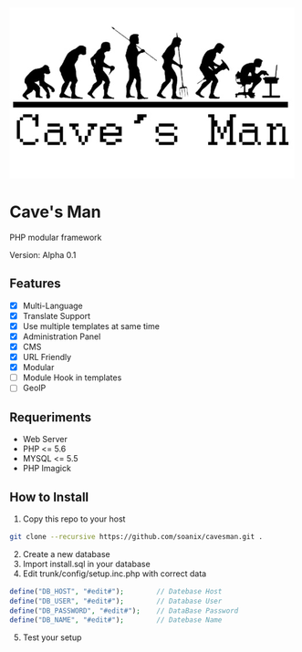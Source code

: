 ![Alt text](/trunk/cdn/img/cavesman.jpg?raw=true "Title")

# Cave's Man

PHP modular framework

Version: Alpha 0.1

## Features

- [x] Multi-Language
- [x] Translate Support
- [x] Use multiple templates at same time
- [x] Administration Panel
- [x] CMS
- [x] URL Friendly
- [x] Modular
- [ ] Module Hook in templates
- [ ] GeoIP

## Requeriments

- Web Server
- PHP <= 5.6
- MYSQL <= 5.5
- PHP Imagick

## How to Install

1. Copy this repo to your host

```bash
git clone --recursive https://github.com/soanix/cavesman.git .
```

2. Create a new database
3. Import install.sql in your database
4. Edit trunk/config/setup.inc.php with correct data

```php
define("DB_HOST", "#edit#"); 		// Datebase Host
define("DB_USER", "#edit#"); 		// Database User
define("DB_PASSWORD", "#edit#"); 	// DataBase Password
define("DB_NAME", "#edit#"); 		// Datebase Name
```
5. Test your setup
